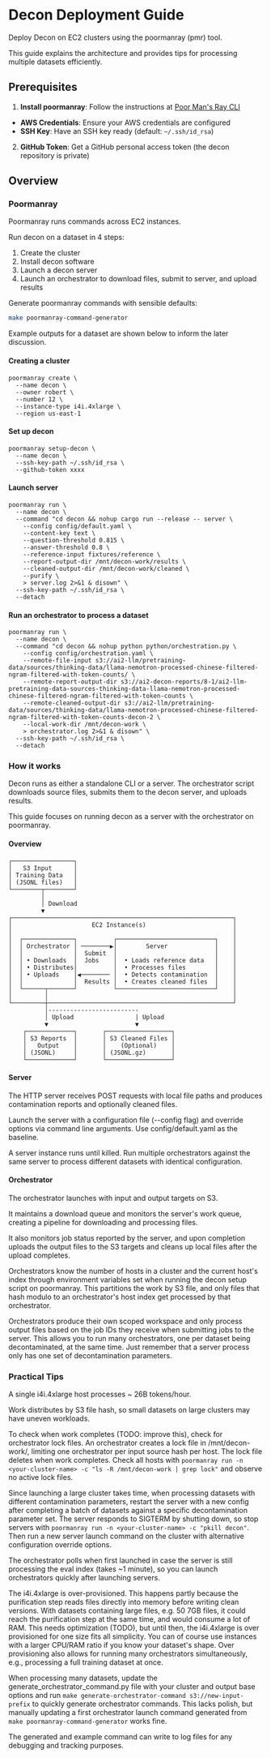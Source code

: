 # Decon Deployment Guide

Deploy Decon on EC2 clusters using the poormanray (pmr) tool.

This guide explains the architecture and provides tips for processing multiple datasets efficiently.

## Prerequisites

1. **Install poormanray**: Follow the instructions at [Poor Man's Ray CLI](https://github.com/allenai/olmo-cookbook/blob/main/README.md#poor-mans-ray-cli)
  - **AWS Credentials**: Ensure your AWS credentials are configured
  - **SSH Key**: Have an SSH key ready (default: `~/.ssh/id_rsa`)

2. **GitHub Token**: Get a GitHub personal access token (the decon repository is private)

## Overview

### Poormanray

Poormanray runs commands across EC2 instances.

Run decon on a dataset in 4 steps:

1. Create the cluster
2. Install decon software
3. Launch a decon server
4. Launch an orchestrator to download files, submit to server, and upload results

Generate poormanray commands with sensible defaults:

```bash
make poormanray-command-generator
```

Example outputs for a dataset are shown below to inform the later discussion.

#### Creating a cluster

```
poormanray create \
  --name decon \
  --owner robert \
  --number 12 \
  --instance-type i4i.4xlarge \
  --region us-east-1
```

#### Set up decon

```
poormanray setup-decon \
  --name decon \
  --ssh-key-path ~/.ssh/id_rsa \
  --github-token xxxx
```

#### Launch server

```
poormanray run \
  --name decon \
  --command "cd decon && nohup cargo run --release -- server \
    --config config/default.yaml \
    --content-key text \
    --question-threshold 0.815 \
    --answer-threshold 0.8 \
    --reference-input fixtures/reference \
    --report-output-dir /mnt/decon-work/results \
    --cleaned-output-dir /mnt/decon-work/cleaned \
    --purify \
    > server.log 2>&1 & disown" \
  --ssh-key-path ~/.ssh/id_rsa \
  --detach
```

#### Run an orchestrator to process a dataset

```
poormanray run \
  --name decon \
  --command "cd decon && nohup python python/orchestration.py \
    --config config/orchestration.yaml \
    --remote-file-input s3://ai2-llm/pretraining-data/sources/thinking-data/llama-nemotron-processed-chinese-filtered-ngram-filtered-with-token-counts/ \
    --remote-report-output-dir s3://ai2-decon-reports/8-1/ai2-llm-pretraining-data-sources-thinking-data-llama-nemotron-processed-chinese-filtered-ngram-filtered-with-token-counts \
    --remote-cleaned-output-dir s3://ai2-llm/pretraining-data/sources/thinking-data/llama-nemotron-processed-chinese-filtered-ngram-filtered-with-token-counts-decon-2 \
    --local-work-dir /mnt/decon-work \
    > orchestrator.log 2>&1 & disown" \
  --ssh-key-path ~/.ssh/id_rsa \
  --detach
```

### How it works

Decon runs as either a standalone CLI or a server. The orchestrator script downloads source files, submits them to the decon server, and uploads results.

This guide focuses on running decon as a server with the orchestrator on poormanray.

#### Overview

```
┌─────────────────┐
│   S3 Input      │
│ Training Data   │
│ (JSONL files)   │
└────────┬────────┘
         │
         │ Download
         ▼
┌─────────────────────────────────────────────────────────────┐
│                      EC2 Instance(s)                        │
│                                                             │
│  ┌──────────────┐          ┌───────────────────────────┐    │
│  │ Orchestrator │ ────────▶│        Server             │    │
│  │              │  Submit  │                           │    │
│  │ • Downloads  │  Jobs    │  • Loads reference data   │    │
│  │ • Distributes│          │  • Processes files        │    │
│  │ • Uploads    │◀──────── │  • Detects contamination  │    │
│  │              │  Results │  • Creates cleaned files  │    │
│  └──────┬───────┘          └───────────────────────────┘    │
│         │                                                   │
└─────────┼───────────────────────────────────────────────────┘
          │-------------------------
          │ Upload                 | Upload
          ▼                        ▼
    ┌─────────────┐       ┌──────────────────┐
    │ S3 Reports  │       │ S3 Cleaned Files │
    │   Output    │       │    (Optional)    │
    │ (JSONL)     │       │ (JSONL.gz)       │
    └─────────────┘       └──────────────────┘
```

#### Server

The HTTP server receives POST requests with local file paths and produces contamination reports and optionally cleaned files.

Launch the server with a configuration file (--config flag) and override options via command line arguments. Use config/default.yaml as the baseline.

A server instance runs until killed. Run multiple orchestrators against the same server to process different datasets with identical configuration.

#### Orchestrator

The orchestrator launches with input and output targets on S3.

It maintains a download queue and monitors the server's work queue, creating a pipeline for downloading and processing files.

It also monitors job status reported by the server, and upon completion uploads the output files to the S3 targets and cleans up local files after the upload completes.

Orchestrators know the number of hosts in a cluster and the current host's index through environment variables set when running the decon setup script on poormanray. This partitions the work by S3 file, and only files that hash modulo to an orchestrator's host index get processed by that orchestrator.

Orchestrators produce their own scoped workspace and only process output files based on the job IDs they receive when submitting jobs to the server. This allows you to run many orchestrators, one per dataset being decontaminated, at the same time. Just remember that a server process only has one set of decontamination parameters.

### Practical Tips

A single i4i.4xlarge host processes ~ 26B tokens/hour.

Work distributes by S3 file hash, so small datasets on large clusters may have uneven workloads.

To check when work completes (TODO: improve this), check for orchestrator lock files. An orchestrator creates a lock file in /mnt/decon-work/<workspace-hash>, limiting one orchestrator per input source hash per host. The lock file deletes when work completes. Check all hosts with `poormanray run -n <your-cluster-name> -c "ls -R /mnt/decon-work | grep lock"` and observe no active lock files.

Since launching a large cluster takes time, when processing datasets with different contamination parameters, restart the server with a new config after completing a batch of datasets against a specific decontamination parameter set. The server responds to SIGTERM by shutting down, so stop servers with `poormanray run -n <your-cluster-name> -c "pkill decon"`. Then run a new server launch command on the cluster with alternative configuration override options.

The orchestrator polls when first launched in case the server is still processing the eval index (takes ~1 minute), so you can launch orchestrators quickly after launching servers.

The i4i.4xlarge is over-provisioned. This happens partly because the purification step reads files directly into memory before writing clean versions. With datasets containing large files, e.g. 50 7GB files, it could reach the purification step at the same time, and would consume a lot of RAM. This needs optimization (TODO), but until then, the i4i.4xlarge is over provisioned for one size fits all simplicity. You can of course use instances with a larger CPU/RAM ratio if you know your dataset's shape. Over provisioning also allows for running many orchestrators simultaneously, e.g., processing a full training dataset at once.

When processing many datasets, update the generate_orchestrator_command.py file with your cluster and output base options and run `make generate-orchestrator-command s3://new-input-prefix` to quickly generate orchestrator commands. This lacks polish, but manually updating a first orchestrator launch command generated from `make poormanray-command-generator` works fine.

The generated and example command can write to log files for any debugging and tracking purposes.
